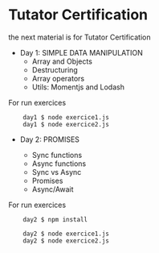 # Tutator Certification

the next material is for Tutator Certification

- Day 1: SIMPLE DATA MANIPULATION
    - Array and Objects
    - Destructuring
    - Array operators
    - Utils: Momentjs and Lodash

For run exercices 
```ssh
    day1 $ node exercice1.js
    day1 $ node exercice2.js
```


- Day 2: PROMISES

    - Sync functions
    - Async functions
    - Sync vs Async
    - Promises
    - Async/Await 


For run exercices 
```ssh
    day2 $ npm install

    day2 $ node exercice1.js
    day2 $ node exercice2.js
```


